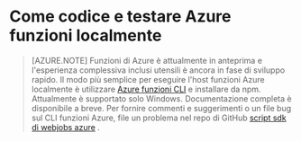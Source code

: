 <properties
    pageTitle="Sviluppare ed eseguire funzioni Azure localmente | Microsoft Azure"
    description="Informazioni su come codice e testare funzioni Azure sul computer locale prima che vengano eseguiti sulle funzioni di Azure"
    services="functions"
    documentationCenter="na"
    authors="lindydonna"
    manager="erikre"
    editor=""/>

<tags
    ms.service="functions"
    ms.workload="na"
    ms.tgt_pltfrm="multiple"
    ms.devlang="multiple"
    ms.topic="article"
    ms.date="10/25/2016"
    ms.author="donnam"/>

# <a name="how-to-code-and-test-azure-functions-locally"></a>Come codice e testare Azure funzioni localmente 

> [AZURE.NOTE] Funzioni di Azure è attualmente in anteprima e l'esperienza complessiva inclusi utensili è ancora in fase di sviluppo rapido. Il modo più semplice per eseguire l'host funzioni Azure localmente è utilizzare [Azure funzioni CLI](https://go.microsoft.com/fwlink/?linkid=832752) e installare da npm. Attualmente è supportato solo Windows. Documentazione completa è disponibile a breve. Per fornire commenti e suggerimenti o un file bug sul CLI funzioni Azure, file un problema nel repo di GitHub [script sdk di webjobs azure](https://github.com/Azure/azure-webjobs-sdk-script) . 

